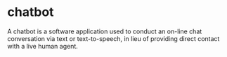 # chatbot

A chatbot is a software application used to conduct an on-line chat conversation via text or text-to-speech, in lieu of providing direct contact with a live human agent.
